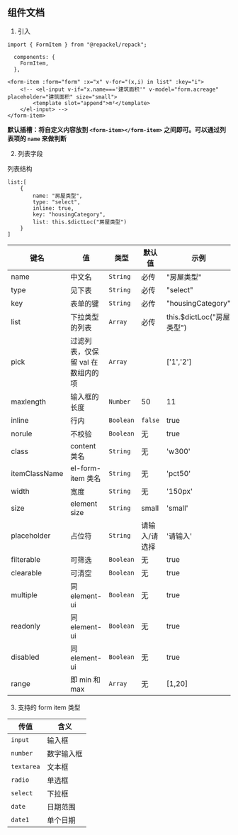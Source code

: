 ## 组件文档

1. 引入 
```
import { FormItem } from "@repackel/repack";

  components: {
    FormItem,
  },
```
```
<form-item :form="form" :x="x" v-for="(x,i) in list" :key="i">
    <!-- <el-input v-if="x.name==='建筑面积'" v-model="form.acreage" placeholder="建筑面积" size="small">
        <template slot="append">m²</template>
    </el-input> -->
</form-item>
```

**默认插槽：将自定义内容放到 `<form-item></form-item>` 之间即可。可以通过列表项的 `name` 来做判断**

2. 列表字段

列表结构
```
list:[
    {
        name: "房屋类型",
        type: "select",
        inline: true,
        key: "housingCategory",
        list: this.$dictLoc("房屋类型")
    }
]

```

| 键名 | 值 | 类型 | 默认值 | 示例 |
| --- | --- | --- |--- | --- |
| name | 中文名 | `String` |必传 |"房屋类型" |
| type | 见下表 | `String`| 必传 | "select" |
| key | 表单的键 | `String` | 必传 | "housingCategory"  |
| list | 下拉类型的列表 | `Array` | 必传 | this.$dictLoc("房屋类型") |
| pick | 过滤列表，仅保留 val 在数组内的项 | `Array` |   | ['1','2'] |
| maxlength | 输入框的长度 | `Number`| 50| 11 |
| inline | 行内 | `Boolean` | `false` | true  |
| norule | 不校验 | `Boolean` | 无 | true  |
| class | content 类名 | `String` | 无 | 'w300'  |
| itemClassName | el-form-item 类名 | `String` | 无 | 'pct50'  |
| width | 宽度 | `String` | 无 | '150px'  |
| size | element size | `String` | small | 'small'  |
| placeholder | 占位符 | `String` | 请输入/请选择 | '请输入'  |
| filterable | 可筛选 | `Boolean` | 无 | true  |
| clearable | 可清空 | `Boolean` | 无 | true  |
| multiple | 同 element-ui | `Boolean` | 无 | true  |
| readonly | 同 element-ui | `Boolean` | 无 | true  |
| disabled | 同 element-ui | `Boolean` | 无 | true  |
| range | 即 min 和 max | `Array` | 无 | [1,20]  |



3. 支持的 form item 类型

| 传值 | 含义 |
| -- | -- |
| `input` | 输入框 |
| `number` | 数字输入框 |
| `textarea` |文本框 |
| `radio` | 单选框 |
| `select`| 下拉框 | 
| `date`| 日期范围 | 
| `date1`| 单个日期 |